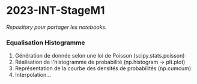 # 2023-INT-StageM1
_Repository pour partager les notebooks._
### Equalisation Histogramme
1) Génération de donnée selon une loi de Poisson (scipy.stats.poisson)
2) Réalisation de l'histogramme de probabilité (np.histogram $\rightarrow$ plt.plot)
3) Représentation de la courbe des densités de probabilités (np.cumcum)
4) Interpolation...
